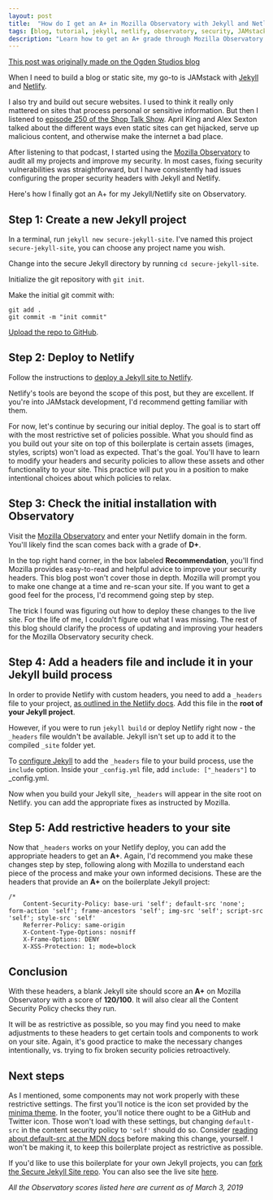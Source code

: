```yaml
---
layout: post
title:  "How do I get an A+ in Mozilla Observatory with Jekyll and Netlify?"
tags: [blog, tutorial, jekyll, netlify, observatory, security, JAMstack]
description: "Learn how to get an A+ grade through Mozilla Observatory using Jekyll and Netlify."
---
```


[This post was originally made on the Ogden Studios blog](https://ogdenstudios.xyz/2019/03/03/how-do-i-get-an-a-plus-mozilla-observatory-jekyll-netlify.html)

When I need to build a blog or static site, my go-to is JAMstack with [Jekyll](https://jekyllrb.com/) and [Netlify](https://www.netlify.com/).

I also try and build out secure websites. I used to think it really only mattered on sites that process personal or sensitive information. But then I listened to [episode 250 of the Shop Talk Show](https://shoptalkshow.com/episodes/250-web-security-april-king-alex-sexton/). April King and Alex Sexton talked about the different ways even static sites can get hijacked, serve up malicious content, and otherwise make the internet a bad place. 

After listening to that podcast, I started using the [Mozilla Observatory](https://observatory.mozilla.org/) to audit all my projects and improve my security. In most cases, fixing security vulnerabilities was straightforward, but I have consistently had issues configuring the proper security headers with Jekyll and Netlify.

Here's how I finally got an A+ for my Jekyll/Netlify site on Observatory. 

## Step 1: Create a new Jekyll project 

In a terminal, run `jekyll new secure-jekyll-site`. I've named this project `secure-jekyll-site`, you can choose any project name you wish.

Change into the secure Jekyll directory by running `cd secure-jekyll-site`. 

Initialize the git repository with `git init`.

Make the initial git commit with: 

```
git add .
git commit -m "init commit"
```

[Upload the repo to GitHub](https://help.github.com/en/articles/adding-an-existing-project-to-github-using-the-command-line). 

## Step 2: Deploy to Netlify 

Follow the instructions to [deploy a Jekyll site to Netlify](https://www.netlify.com/docs/continuous-deployment/).

Netlify's tools are beyond the scope of this post, but they are excellent. If you're into JAMstack development, I'd recommend getting familiar with them.

For now, let's continue by securing our initial deploy. The goal is to start off with the most restrictive set of policies possible. What you should find as you build out your site on top of this boilerplate is certain assets (images, styles, scripts) won't load as expected. That's the goal. You'll have to learn to modify your headers and security policies to allow these assets and other functionality to your site. This practice will put you in a position to make intentional choices about which policies to relax. 

## Step 3: Check the initial installation with Observatory 

Visit the [Mozilla Observatory](https://observatory.mozilla.org/) and enter your Netlify domain in the form. You'll likely find the scan comes back with a grade of **D+**. 

In the top right hand corner, in the box labeled **Recommendation**, you'll find Mozilla provides easy-to-read and helpful advice to improve your security headers. This blog post won't cover those in depth. Mozilla will prompt you to make one change at a time and re-scan your site. If you want to get a good feel for the process, I'd recommend going step by step. 

The trick I found was figuring out how to deploy these changes to the live site. For the life of me, I couldn't figure out what I was missing. The rest of this blog should clarify the process of updating and improving your headers for the Mozilla Observatory security check. 

## Step 4: Add a headers file and include it in your Jekyll build process

In order to provide Netlify with custom headers, you need to add a `_headers` file to your project, [as outlined in the Netlify docs](https://www.netlify.com/docs/headers-and-basic-auth/). Add this file in the **root of your Jekyll project**. 

However, if you were to run `jekyll build` or deploy Netlify right now - the `_headers` file wouldn't be available. Jekyll isn't set up to add it to the compiled `_site` folder yet. 

To [configure Jekyll](https://jekyllrb.com/docs/configuration/options/) to add the `_headers` file to your build process, use the `include` option. Inside your `_config.yml` file, add `include: ["_headers"]` to _config.yml. 

Now when you build your Jekyll site, `_headers` will appear in the site root on Netlify. you can add the appropriate fixes as instructed by Mozilla. 

## Step 5: Add restrictive headers to your site 

Now that `_headers` works on your Netlify deploy, you can add the appropriate headers to get an **A+**. Again, I'd recommend you make these changes step by step, following along with Mozilla to understand each piece of the process and make your own informed decisions. These are the headers that provide an **A+** on the boilerplate Jekyll project:

```
/* 
    Content-Security-Policy: base-uri 'self'; default-src 'none'; form-action 'self'; frame-ancestors 'self'; img-src 'self'; script-src 'self'; style-src 'self'
    Referrer-Policy: same-origin
    X-Content-Type-Options: nosniff
    X-Frame-Options: DENY
    X-XSS-Protection: 1; mode=block
```

## Conclusion 

With these headers, a blank Jekyll site should score an **A+** on Mozilla Observatory with a score of **120/100**. It will also clear all the Content Security Policy checks they run. 

It will be as restrictive as possible, so you may find you need to make adjustments to these headers to get certain tools and components to work on your site. Again, it's good practice to make the necessary changes intentionally, vs. trying to fix broken security policies retroactively. 

## Next steps 

As I mentioned, some components may not work properly with these restrictive settings. The first you'll notice is the icon set provided by the [minima theme](https://github.com/jekyll/minima). In the footer, you'll notice there ought to be a GitHub and Twitter icon. Those won't load with these settings, but changing `default-src` in the content security policy to `'self'` should do so. Consider [reading about default-src at the MDN docs](https://developer.mozilla.org/en-US/docs/Web/HTTP/Headers/Content-Security-Policy/default-src) before making this change, yourself. I won't be making it, to keep this boilerplate project as restrictive as possible. 

If you'd like to use this boilerplate for your own Jekyll projects, you can [fork the Secure Jekyll Site repo](https://github.com/ogdenstudios/secure-jekyll-site). You can also see the live site [here](https://secure-jekyll-site.netlify.com/).

*All the Observatory scores listed here are current as of March 3, 2019*